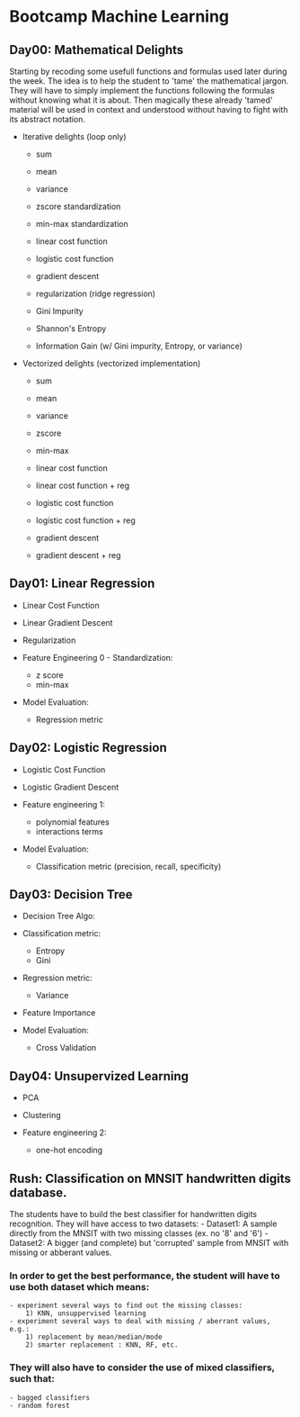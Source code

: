 # Bootcamp Machine Learning

## Day00: Mathematical Delights
Starting by recoding some usefull functions and formulas used later during the week. 
The idea is to help the student to 'tame' the mathematical jargon. 
They will have to simply implement the functions following the formulas without knowing what it is about. 
Then magically these already 'tamed' material will be used in context and understood without having to fight with its abstract notation.

* Iterative delights (loop only)
	- sum
	- mean
	- variance

	- zscore standardization
	- min-max standardization

	- linear cost function
	- logistic cost function
	- gradient descent
	- regularization (ridge regression)

	- Gini Impurity
	- Shannon's Entropy
	- Information Gain (w/ Gini impurity, Entropy, or variance)

* Vectorized delights (vectorized implementation)
 	- sum
	- mean
	- variance

	- zscore
	- min-max
	
	- linear cost function
	- linear cost function + reg
	- logistic cost function
	- logistic cost function + reg
	- gradient descent
	- gradient descent + reg


## Day01: Linear Regression
* Linear Cost Function
* Linear Gradient Descent
* Regularization

* Feature Engineering 0 - Standardization:
	- z score
	- min-max

* Model Evaluation:
	- Regression metric


## Day02: Logistic Regression
* Logistic Cost Function
* Logistic Gradient Descent

* Feature engineering 1:
	- polynomial features
	- interactions terms

* Model Evaluation:
	- Classification metric (precision, recall, specificity)

## Day03: Decision Tree
* Decision Tree Algo:
* Classification metric:
	- Entropy
	- Gini
* Regression metric:
	- Variance 

* Feature Importance

* Model Evaluation: 
	- Cross Validation

## Day04: Unsupervized Learning
* PCA
* Clustering 

* Feature engineering 2:
	- one-hot encoding

## Rush: Classification on MNSIT handwritten digits database.
The students have to build the best classifier for handwritten digits recognition. They will have access to two datasets:
	- Dataset1: A sample directly from the MNSIT with two missing classes (ex. no '8' and '6')
	- Dataset2: A bigger (and complete) but 'corrupted' sample from MNSIT with missing or abberant values.

### In order to get the best performance, the student will have to use both dataset which means:	
	- experiment several ways to find out the missing classes:
		1) KNN, unsuppervised learning
	- experiment several ways to deal with missing / aberrant values, e.g.: 
		1) replacement by mean/median/mode
		2) smarter replacement : KNN, RF, etc.

### They will also have to consider the use of  mixed classifiers, such that:
	- bagged classifiers 
	- random forest


